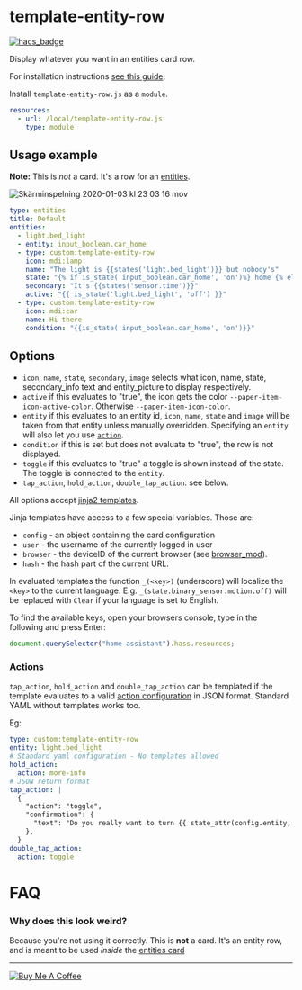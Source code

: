 # template-entity-row

[![hacs_badge](https://img.shields.io/badge/HACS-Default-orange.svg)](https://github.com/custom-components/hacs)

Display whatever you want in an entities card row.

For installation instructions [see this guide](https://github.com/thomasloven/hass-config/wiki/Lovelace-Plugins).

Install `template-entity-row.js` as a `module`.

```yaml
resources:
  - url: /local/template-entity-row.js
    type: module
```

## Usage example

**Note:** This is _not_ a card. It's a row for an [entities](https://www.home-assistant.io/lovelace/entities/).

![Skärminspelning 2020-01-03 kl  23 03 16 mov](https://user-images.githubusercontent.com/1299821/71752529-b627b000-2e7f-11ea-87ad-3b8f2d2cfe99.gif)

```yaml
type: entities
title: Default
entities:
  - light.bed_light
  - entity: input_boolean.car_home
  - type: custom:template-entity-row
    icon: mdi:lamp
    name: "The light is {{states('light.bed_light')}} but nobody's"
    state: "{% if is_state('input_boolean.car_home', 'on')%} home {% else %} away {% endif %}"
    secondary: "It's {{states('sensor.time')}}"
    active: "{{ is_state('light.bed_light', 'off') }}"
  - type: custom:template-entity-row
    icon: mdi:car
    name: Hi there
    condition: "{{is_state('input_boolean.car_home', 'on')}}"
```

## Options

- `icon`, `name`, `state`, `secondary`, `image` selects what icon, name, state, secondary_info text and entity_picture to display respectively.
- `active` if this evaluates to "true", the icon gets the color `--paper-item-icon-active-color`. Otherwise `--paper-item-icon-color`.
- `entity` if this evaluates to an entity id, `icon`, `name`, `state` and `image` will be taken from that entity unless manually overridden. Specifying an `entity` will also let you use [`action`](https://www.home-assistant.io/lovelace/entities/#options-for-entities).
- `condition` if this is set but does not evaluate to "true", the row is not displayed.
- `toggle` if this evaluates to "true" a toggle is shown instead of the state. The toggle is connected to the `entity`.
- `tap_action`, `hold_action`, `double_tap_action`: see below.

All options accept [jinja2 templates](https://www.home-assistant.io/docs/configuration/templating/).

Jinja templates have access to a few special variables. Those are:

- `config` - an object containing the card configuration
- `user` - the username of the currently logged in user
- `browser` - the deviceID of the current browser (see [browser_mod](https://github.com/thomasloven/hass-browser_mod)).
- `hash` - the hash part of the current URL.

In evaluated templates the function `_(<key>)` (underscore) will localize the `<key>` to the current language.
E.g. `_(state.binary_sensor.motion.off)` will be replaced with `Clear` if your language is set to English.

To find the available keys, open your browsers console, type in the following and press Enter:

```javascript
document.querySelector("home-assistant").hass.resources;
```

### Actions

`tap_action`, `hold_action` and `double_tap_action` can be templated if the template evaluates to a valid [action configuration](https://www.home-assistant.io/lovelace/actions/) in JSON format. Standard YAML without templates works too.

Eg:

```yaml
type: custom:template-entity-row
entity: light.bed_light
# Standard yaml configuration - No templates allowed
hold_action:
  action: more-info
# JSON return format
tap_action: |
  {
    "action": "toggle",
    "confirmation": {
      "text": "Do you really want to turn {{ state_attr(config.entity, 'friendly_name') }} {% if is_state(config.entity, 'on') %}off{% else %}on{% endif %}?",
    },
  }
double_tap_action:
  action: toggle
```

# FAQ

### Why does this look weird?

Because you're not using it correctly. This is **not** a card. It's an entity row, and is meant to be used _inside_ the [entities card](https://www.home-assistant.io/lovelace/entities/)

---

<a href="https://www.buymeacoffee.com/uqD6KHCdJ" target="_blank"><img src="https://www.buymeacoffee.com/assets/img/custom_images/white_img.png" alt="Buy Me A Coffee" style="height: auto !important;width: auto !important;" ></a>
